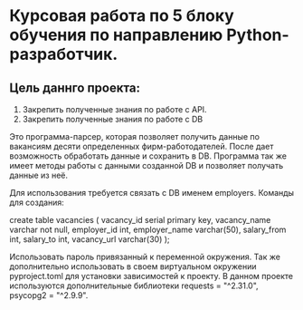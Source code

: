 # Курсовая работа по 5 блоку обучения по направлению Python-разработчик.

## Цель даннго проекта:
1. Закрепить полученные знания по работе с API.
2. Закрепить полученные знания по работе с DB

Это программа-парсер, которая позволяет получить данные по вакансиям десяти определенных фирм-работодателей.
После дает возможность обработать данные и сохранить в DB.
Программа так же имеет методы работы с данными созданной DB и позволяет получать данные из неё.

Для использования требуется связать с DB именем employers.
Команды для создания:

create table vacancies
(
	vacancy_id serial primary key,
	vacancy_name varchar not null,
	employer_id int,
	employer_name varchar(50),
	salary_from int,
	salary_to int,
	vacancy_url varchar(30)
);

Использовать пароль привязанный к переменной окружения. Так же дополнительно использовать в своем виртуальном окружении
pyproject.toml для установки зависимостей к проекту. 
В данном проекте используются дополнительные библиотеки requests = "^2.31.0", psycopg2 = "^2.9.9".